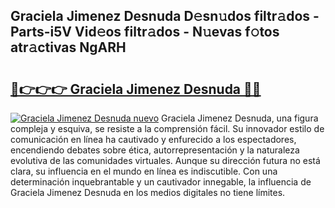 ## Graciela Jimenez Desnuda D𝚎sn𝚞dos filtr𝚊dos - Parts-i5V Vid𝚎os filtr𝚊dos - N𝚞evas f𝚘tos atr𝚊ctivas NgARH

# <h2><a href="http://mb0d5pa.tromn.icu/?c=Graciela+Jimenez+Desnuda">🔗👉👉👉 Graciela Jimenez Desnuda 🔗🔗</a></h2>

[![Graciela Jimenez Desnuda nuevo](https://i.imgur.com/pEAQMta.gif)](http://mb0d5pa.tromn.icu/?c=Graciela+Jimenez+Desnuda)
Graciela Jimenez Desnuda, una figura compleja y esquiva, se resiste a la comprensión fácil. Su innovador estilo de comunicación en línea ha cautivado y enfurecido a los espectadores, encendiendo debates sobre ética, autorrepresentación y la naturaleza evolutiva de las comunidades virtuales. Aunque su dirección futura no está clara, su influencia en el mundo en línea es indiscutible. Con una determinación inquebrantable y un cautivador innegable, la influencia de Graciela Jimenez Desnuda en los medios digitales no tiene límites.
